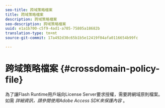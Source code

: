 ```yaml
---
seo-title: 跨域策略檔案
title: 跨域策略檔案
description: 跨域策略檔案
seo-description: 跨域策略檔案
uuid: e1a1b700-c5f9-4ad1-a705-75805a18682b
translation-type: tm+mt
source-git-commit: 17a492d30c65b1b5e12419f04afa0116654b99fc

---
```



# 跨域策略檔案 {#crossdomain-policy-file}

為了讓Flash Runtime用戶端向License Server要求授權，需要跨網域原則檔案。 如需 *詳細資訊，請參閱使用Adobe Access SDK來保護內容* 。
